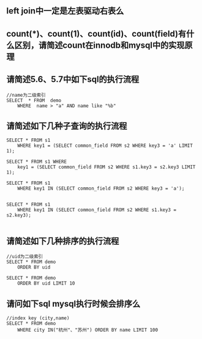 ## left join中一定是左表驱动右表么


## count(*)、count(1)、count(id)、count(field)有什么区别，请简述count在innodb和mysql中的实现原理


## 请简述5.6、5.7中如下sql的执行流程
```
//name为二级索引 
SELECT  * FROM  demo
    WHERE  name > "a" AND name like "%b"
```

## 请简述如下几种子查询的执行流程

```
SELECT * FROM s1 
    WHERE key1 = (SELECT common_field FROM s2 WHERE key3 = 'a' LIMIT 1);
    
SELECT * FROM s1 WHERE 
    key1 = (SELECT common_field FROM s2 WHERE s1.key3 = s2.key3 LIMIT 1);
    
SELECT * FROM s1 
    WHERE key1 IN (SELECT common_field FROM s2 WHERE key3 = 'a');
    

SELECT * FROM s1 
    WHERE key1 IN (SELECT common_field FROM s2 WHERE s1.key3 = s2.key3);
    
```

## 请简述如下几种排序的执行流程
```
//uid为二级索引
SELECT * FROM demo 
    ORDER BY uid
    
SELECT * FROM demo 
    ORDER BY uid LIMIT 10
```

## 请问如下sql mysql执行时候会排序么
```
//index key (city,name)
SELECT * FROM demo 
    WHERE city IN("杭州"、"苏州") ORDER BY name LIMIT 100
```
